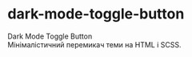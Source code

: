 # dark-mode-toggle-button  
  
Dark Mode Toggle Button   
Мінімалістичний перемикач теми на HTML і SCSS.

